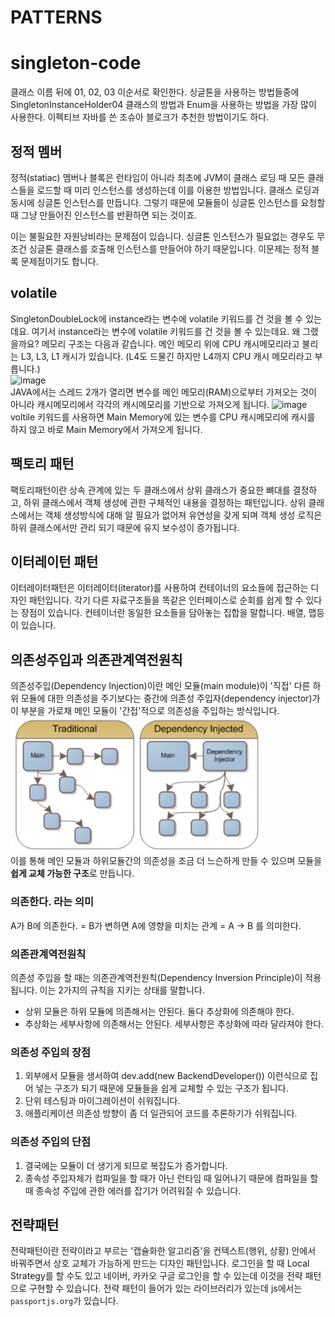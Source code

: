 # PATTERNS 

# singleton-code

클래스 이름 뒤에 01, 02, 03 이순서로 확인한다.
싱글톤을 사용하는 방법들중에 SingletonInstanceHolder04 클래스의 방법과 Enum을 사용하는 방법을 가장 많이 사용한다. 이펙티브 자바를 쓴 조슈아 블로크가 추천한 방법이기도 하다.

## 정적 멤버
정적(statiac) 멤버나 블록은 런타임이 아니라 최초에 JVM이 클래스 로딩 때 모든 클래스들을 로드할 때 미리 인스턴스를 생성하는데 이를 이용한 방법입니다.
클래스 로딩과 동시에 싱글톤 인스턴스를 만듭니다. 그렇기 때문에 모듈들이 싱글톤 인스턴스를 요청할 때 그냥 만들어진 인스턴스를 반환하면 되는 것이죠.

이는 불필요한 자원낭비라는 문제점이 있습니다. 싱글톤 인스턴스가 필요없는 경우도 무조건 싱글톤 클래스를 호출해 인스턴스를 만들어야 하기 때문입니다. 이문제는 정적 블록 문제점이기도 합니다.

## volatile
SingletonDoubleLock에 instance라는 변수에 volatile 키워드를 건 것을 볼 수 있는데요.
여기서 instance라는 변수에 volatile 키워드를 건 것을 볼 수 있는데요.
왜 그랬을까요?
메모리 구조는 다음과 같습니다. 메인 메모리 위에 CPU 캐시메모리라고 불리는 L3, L3, L1 캐시가 있습니다. (L4도 드물긴 하지만 L4까지 CPU 캐시 메모리라고 부릅니다.)<br>
<img width="348" alt="image" src="https://github.com/SeongjinOliver/singleton-code/assets/55625864/5e22838b-6445-4e3f-ab93-13b0d97b490c"><br>
JAVA에서는 스레드 2개가 열리면 변수를 메인 메모리(RAM)으로부터 가져오는 것이 아니라 캐시메모리에서 각각의 캐시메모리를 기반으로 가져오게 됩니다.
<img width="476" alt="image" src="https://github.com/SeongjinOliver/singleton-code/assets/55625864/826384fb-4b52-4ecb-bb71-4c93956c0124"><br>
voltile 키워드를 사용하면 Main Memory에 있는 변수를 CPU 캐시메모리에 캐시를 하지 않고 바로 Main Memory에서 가져오게 됩니다.

## 팩토리 패턴
팩토리패턴이란 상속 관계에 있는 두 클래스에서 상위 클래스가 중요한 뼈대를 결정하고, 하위 클래스에서 객체 생성에 관한 구체적인 내용을 결정하는 패턴입니다.
상위 클래스에서는 객체 생성방식에 대해 알 필요가 없어져 유연성을 갖게 되며 객체 생성 로직은 하위 클래스에서만 관리 되기 때문에 유지 보수성이 증가됩니다.

## 이터레이턴 패턴
이터레이터패턴은 이터레이터(iterator)를 사용하여 컨테이너의 요소들에 접근하는 디자인 패턴입니다. 각기 다른 자료구조들을 똑같은 인터페이스로 순회를 쉽게 할 수 있다는 장점이 있습니다. 컨테이너란 동일한 요소들을 담아놓는 집합을 말합니다. 배열, 맵등이 있습니다.

## 의존성주입과 의존관계역전원칙
의존성주입(Dependency Injection)이란 메인 모듈(main module)이 '직접' 다른 하위 모듈에 대한 의존성을 주기보다는 중간에 의존성 주입자(dependency injector)가 이 부분을 가로채 메인 모듈이 '간접'적으로 의존성을 주입하는 방식입니다.<br>
<img width=400 alt="image" src="/images/의존성주입.png"><br>
이를 통해 메인 모듈과 하위모듈간의 의존성을 조금 더 느슨하게 만들 수 있으며 모듈을 **쉽게 교체 가능한 구조**로 만듭니다.<br>
### 의존한다. 라는 의미
A가 B에 의존한다. = B가 변하면 A에 영향을 미치는 관계 = A -> B 를 의미한다.
### 의존관계역전원칙
의존성 주입을 할 때는 의존관계역전원칙(Dependency Inversion Principle)이 적용됩니다.  이는 2가지의 규칙을 지키는 상태를 말합니다.
- 상위 모듈은 하위 모듈에 의존해서는 안된다. 둘다 추상화에 의존해야 한다.
- 추상화는 세부사항에 의존해서는 안된다. 세부사항은 추상화에 따라 달라져야 한다.
### 의존성 주입의 장점
1. 외부에서 모듈을 생서하여 dev.add(new BackendDeveloper()) 이런식으로 집어 넣는 구조가 되기 때문에 모듈들을 쉽게 교체할 수 있는 구조가 됩니다.
2. 단위 테스팅과 마이그레이션이 쉬워집니다.
3. 애플리케이션 의존성 방향이 좀 더 일관되어 코드를 추론하기가 쉬워집니다.
### 의존성 주입의 단점
1. 결국에는 모듈이 더 생기게 되므로 복잡도가 증가합니다.
2. 종속성 주입자체가 컴파일을 할 때가 아닌 런타임 때 일어나기 때문에 컴파일을 할 때 종속성 주입에 관한 에러를 잡기가 어려워질 수 있습니다.


## 전략패턴
전략패턴이란 전략이라고 부르는 '캡슐화한 알고리즘'을 컨텍스트(행위, 상황) 안에서 바꿔주면서 상호 교체가 가능하게 만드는 디자인 패턴입니다. 로그인을 할 때 Local Strategy를 할 수도 있고 네이버, 카카오 구글 로그인을 할 수 있는데 이것을 전략 패턴으로 구현할 수 있습니다.
전략 패턴이 들어가 있는 라이브러리가 있는데 js에서는 `passportjs.org`가 있습니다.